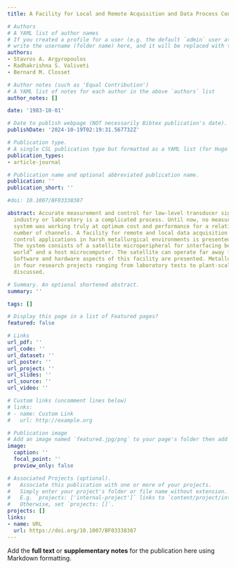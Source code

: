 ```yaml
---
title: A Facility for Local and Remote Acquisition and Data Process Control in Metallurgy

# Authors
# A YAML list of author names
# If you created a profile for a user (e.g. the default `admin` user at `content/authors/admin/`), 
# write the username (folder name) here, and it will be replaced with their full name and linked to their profile.
authors:
- Stavros A. Argyropoulos
- Radhakrishna S. Valiveti
- Bernard M. Closset

# Author notes (such as 'Equal Contribution')
# A YAML list of notes for each author in the above `authors` list
author_notes: []

date: '1983-10-01'

# Date to publish webpage (NOT necessarily Bibtex publication's date).
publishDate: '2024-10-19T02:19:31.567732Z'

# Publication type.
# A single CSL publication type but formatted as a YAML list (for Hugo requirements).
publication_types:
- article-journal

# Publication name and optional abbreviated publication name.
publication: ''
publication_short: ''

#doi: 10.1007/BF03338387

abstract: Accurate measurement and control for low-level transducer signals in metallurgical
  industry or laboratory is a complicated process. Until now, no measurement and control
  system was working truly at optimum cost and performance for a relatively small
  number of channels. A facility for remote and local data acquisition and process
  control applications in harsh metallurgical environments is presented in this paper.
  The system consists of a satellite microperipheral for interfacing between the “real
  world” and a host microcomputer. The satellite can operate far away from the host.
  Software and hardware aspects of this facility are presented. Metallurgical applications
  in four research projects ranging from laboratory tests to plant-scale tests are
  discussed.

# Summary. An optional shortened abstract.
summary: ''

tags: []

# Display this page in a list of Featured pages?
featured: false

# Links
url_pdf: ''
url_code: ''
url_dataset: ''
url_poster: ''
url_project: ''
url_slides: ''
url_source: ''
url_video: ''

# Custom links (uncomment lines below)
# links:
# - name: Custom Link
#   url: http://example.org

# Publication image
# Add an image named `featured.jpg/png` to your page's folder then add a caption below.
image:
  caption: ''
  focal_point: ''
  preview_only: false

# Associated Projects (optional).
#   Associate this publication with one or more of your projects.
#   Simply enter your project's folder or file name without extension.
#   E.g. `projects: ['internal-project']` links to `content/project/internal-project/index.md`.
#   Otherwise, set `projects: []`.
projects: []
links:
- name: URL
  url: https://doi.org/10.1007/BF03338387
---
```


Add the **full text** or **supplementary notes** for the publication here using Markdown formatting.
